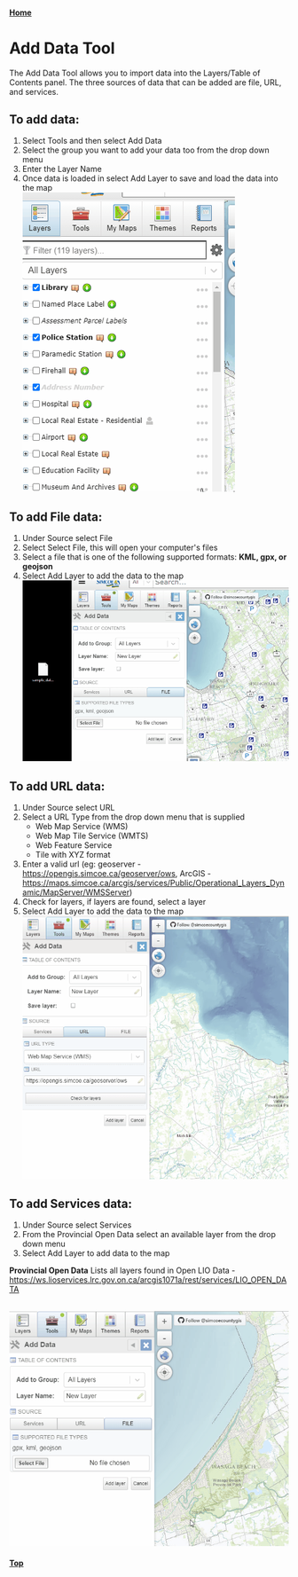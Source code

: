 #### [Home](../../)

# Add Data Tool
The Add Data Tool allows you to import data into the Layers/Table of Contents panel. The three sources of data that can be added are file, URL, and services. 

## To add data:
1. Select Tools and then select Add Data
2. Select the group you want to add your data too from the drop down menu
3. Enter the Layer Name 
3. Once data is loaded in select Add Layer to save and load the data into the map 
<br />![navigate to add data](../images/add-data-browse-to.gif "Navigate to Add Data Tool")

## To add File data:
1. Under Source select File
2. Select Select File, this will open your computer's files
3. Select a file that is one of the following supported formats: **KML, gpx, or geojson**
4. Select Add Layer to add the data to the map
<br />![add file](../images/add-data-add-file.gif "Add File")

## To add URL data:
1. Under Source select URL 
2. Select a URL Type from the drop down menu that is supplied
    - Web Map Service (WMS)
    - Web Map Tile Service (WMTS)
    - Web Feature Service
    - Tile with XYZ format
3. Enter a valid url (eg: geoserver - https://opengis.simcoe.ca/geoserver/ows, ArcGIS - https://maps.simcoe.ca/arcgis/services/Public/Operational_Layers_Dynamic/MapServer/WMSServer)
4. Check for layers, if layers are found, select a layer 
5. Select Add Layer to add the data to the map
<br />![add url](../images/add-data-add-url.gif "Add Url Service")

## To add Services data: 
1. Under Source select Services
2. From the Provincial Open Data select an available layer from the drop down menu 
3. Select Add Layer to add data to the map

**Provincial Open Data**
Lists all layers found in Open LIO Data - https://ws.lioservices.lrc.gov.on.ca/arcgis1071a/rest/services/LIO_OPEN_DATA

<br />![add url](../images/servicesbuiltuparea.gif "Add Url Service")

#### [Top](#home)